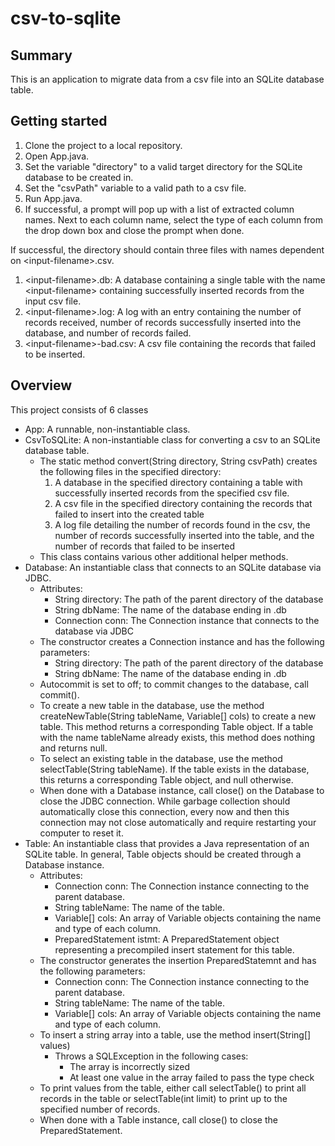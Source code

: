 # csv-to-sqlite

## Summary
This is an application to migrate data from a csv file into an SQLite database table.

## Getting started
1) Clone the project to a local repository.
2) Open App.java.
3) Set the variable "directory" to a valid target directory for the SQLite database to be created in.
4) Set the "csvPath" variable to a valid path to a csv file.
5) Run App.java.
6) If successful, a prompt will pop up with a list of extracted column names. Next to each column name, select the type of each column from the drop down box and close the prompt when done.

If successful, the directory should contain three files with names dependent on \<input-filename\>.csv.
1) \<input-filename\>.db: A database containing a single table with the name \<input-filename\> containing successfully inserted records from the input csv file.
2) \<input-filename\>.log: A log with an entry containing the number of records received, number of records successfully inserted into the database, and number of records failed.
3) \<input-filename\>-bad.csv: A csv file containing the records that failed to be inserted.

## Overview
This project consists of 6 classes
- App: A runnable, non-instantiable class.
- CsvToSQLite: A non-instantiable class for converting a csv to an SQLite database table. 
  - The static method convert(String directory, String csvPath) creates the following files in the specified directory:
     1) A database in the specified directory containing a table with successfully inserted records from the specified csv file.
     2) A csv file in the specified directory containing the records that failed to insert into the created table
     3) A log file detailing the number of records found in the csv, the number of records successfully inserted into the table, and the number of records that failed to be inserted
  - This class contains various other additional helper methods.
- Database: An instantiable class that connects to an SQLite database via JDBC.
  - Attributes:
    - String directory: The path of the parent directory of the database
    - String dbName: The name of the database ending in .db
    - Connection conn: The Connection instance that connects to the database via JDBC
  - The constructor creates a Connection instance and has the following parameters:
    - String directory: The path of the parent directory of the database
    - String dbName: The name of the database ending in .db
  - Autocommit is set to off; to commit changes to the database, call commit().
  - To create a new table in the database, use the method createNewTable(String tableName, Variable[] cols) to create a new table. This method returns a corresponding Table object. If a table with the name tableName already exists, this method does nothing and returns null.
  - To select an existing table in the database, use the method selectTable(String tableName). If the table exists in the database, this returns a corresponding Table object, and null otherwise.
  - When done with a Database instance, call close() on the Database to close the JDBC connection. While garbage collection should automatically close this connection, every now and then this connection may not close automatically and require restarting your computer to reset it.
- Table: An instantiable class that provides a Java representation of an SQLite table. In general, Table objects should be created through a Database instance.
  - Attributes:
    - Connection conn: The Connection instance connecting to the parent database.
    - String tableName: The name of the table.
    - Variable[] cols: An array of Variable objects containing the name and type of each column.
    - PreparedStatement istmt: A PreparedStatement object representing a precompiled insert statement for this table.
  - The constructor generates the insertion PreparedStatemnt and has the following parameters:
    - Connection conn: The Connection instance connecting to the parent database.
    - String tableName: The name of the table.
    - Variable[] cols: An array of Variable objects containing the name and type of each column.
  - To insert a string array into a table, use the method insert(String[] values)
    - Throws a SQLException in the following cases:
      - The array is incorrectly sized
      - At least one value in the array failed to pass the type check
  - To print values from the table, either call selectTable() to print all records in the table or selectTable(int limit) to print up to the specified number of records.
  - When done with a Table instance, call close() to close the PreparedStatement.
